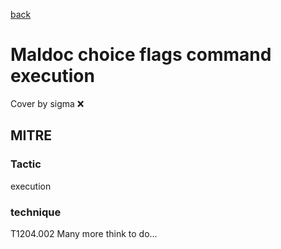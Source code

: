 [back](../index.md)
# Maldoc choice flags command execution
Cover by sigma :x: 
## MITRE
### Tactic
execution
### technique
T1204.002
Many more think to do...